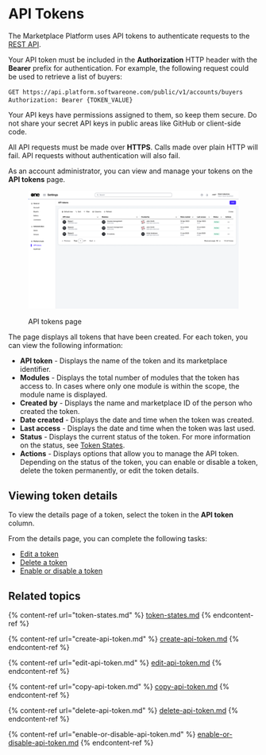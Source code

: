 # API Tokens

The Marketplace Platform uses API tokens to authenticate requests to the [REST API](../../../developer-resources/rest-api/).

Your API token must be included in the **Authorization** HTTP header with the **Bearer** prefix for authentication. For example, the following request could be used to retrieve a list of buyers:

```http
GET https://api.platform.softwareone.com/public/v1/accounts/buyers
Authorization: Bearer {TOKEN_VALUE}
```

Your API keys have permissions assigned to them, so keep them secure. Do not share your secret API keys in public areas like GitHub or client-side code.&#x20;

All API requests must be made over **HTTPS**. Calls made over plain HTTP will fail. API requests without authentication will also fail.

As an account administrator, you can view and manage your tokens on the **API tokens** page.

<figure><img src="../../../.gitbook/assets/API token.png" alt=""><figcaption><p>API tokens page</p></figcaption></figure>

The page displays all tokens that have been created. For each token, you can view the following information:

* **API token** - Displays the name of the token and its marketplace identifier.
* **Modules** - Displays the total number of modules that the token has access to. In cases where only one module is within the scope, the module name is displayed.
* **Created** **by** - Displays the name and marketplace ID of the person who created the token.&#x20;
* **Date created** - Displays the date and time when the token was created.
* **Last access** - Displays the date and time when the token was last used.
* **Status** - Displays the current status of the token. For more information on the status, see [Token States](token-states.md).
* **Actions** - Displays options that allow you to manage the API token. Depending on the status of the token, you can enable or disable a token, delete the token permanently, or edit the token details.

## Viewing token details

To view the details page of a token, select the token in the **API token** column.&#x20;

From the details page, you can complete the following tasks:

* [Edit a token](edit-api-token.md)
* [Delete a token](delete-api-token.md)
* [Enable or disable a token](enable-or-disable-api-token.md)

## Related topics

{% content-ref url="token-states.md" %}
[token-states.md](token-states.md)
{% endcontent-ref %}

{% content-ref url="create-api-token.md" %}
[create-api-token.md](create-api-token.md)
{% endcontent-ref %}

{% content-ref url="edit-api-token.md" %}
[edit-api-token.md](edit-api-token.md)
{% endcontent-ref %}

{% content-ref url="copy-api-token.md" %}
[copy-api-token.md](copy-api-token.md)
{% endcontent-ref %}

{% content-ref url="delete-api-token.md" %}
[delete-api-token.md](delete-api-token.md)
{% endcontent-ref %}

{% content-ref url="enable-or-disable-api-token.md" %}
[enable-or-disable-api-token.md](enable-or-disable-api-token.md)
{% endcontent-ref %}
